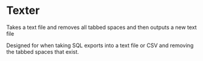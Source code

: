 # Texter
Takes a text file and removes all tabbed spaces and then outputs a new text file

Designed for when taking SQL exports into a text file or CSV and removing the tabbed spaces that exist.
